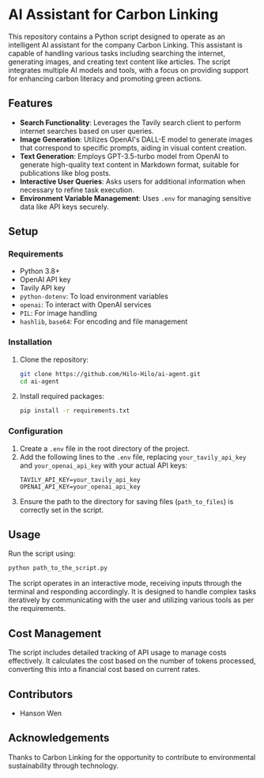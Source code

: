 # AI Assistant for Carbon Linking

This repository contains a Python script designed to operate as an intelligent AI assistant for the company Carbon Linking. This assistant is capable of handling various tasks including searching the internet, generating images, and creating text content like articles. The script integrates multiple AI models and tools, with a focus on providing support for enhancing carbon literacy and promoting green actions.

## Features

- **Search Functionality**: Leverages the Tavily search client to perform internet searches based on user queries.
- **Image Generation**: Utilizes OpenAI's DALL-E model to generate images that correspond to specific prompts, aiding in visual content creation.
- **Text Generation**: Employs GPT-3.5-turbo model from OpenAI to generate high-quality text content in Markdown format, suitable for publications like blog posts.
- **Interactive User Queries**: Asks users for additional information when necessary to refine task execution.
- **Environment Variable Management**: Uses `.env` for managing sensitive data like API keys securely.

## Setup

### Requirements

- Python 3.8+
- OpenAI API key
- Tavily API key
- `python-dotenv`: To load environment variables
- `openai`: To interact with OpenAI services
- `PIL`: For image handling
- `hashlib`, `base64`: For encoding and file management

### Installation

1. Clone the repository:
   ```bash
   git clone https://github.com/Hilo-Hilo/ai-agent.git
   cd ai-agent
   ```
2. Install required packages:
   ```bash
   pip install -r requirements.txt
   ```

### Configuration

1. Create a `.env` file in the root directory of the project.
2. Add the following lines to the `.env` file, replacing `your_tavily_api_key` and `your_openai_api_key` with your actual API keys:
   ```
   TAVILY_API_KEY=your_tavily_api_key
   OPENAI_API_KEY=your_openai_api_key
   ```
3. Ensure the path to the directory for saving files (`path_to_files`) is correctly set in the script.

## Usage

Run the script using:

```bash
python path_to_the_script.py
```

The script operates in an interactive mode, receiving inputs through the terminal and responding accordingly. It is designed to handle complex tasks iteratively by communicating with the user and utilizing various tools as per the requirements.

## Cost Management

The script includes detailed tracking of API usage to manage costs effectively. It calculates the cost based on the number of tokens processed, converting this into a financial cost based on current rates.


## Contributors

- Hanson Wen

## Acknowledgements

Thanks to Carbon Linking for the opportunity to contribute to environmental sustainability through technology.

